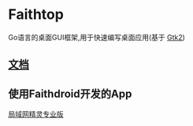 # Faithtop
Go语言的桌面GUI框架,用于快速编写桌面应用(基于 [Gtk2](https://github.com/mattn/go-gtk))

## [文档](https://github.com/gofaith/faithtop/wiki)


## 使用Faithdroid开发的App

[局域网精灵专业版](https://jywjl.github.io)
